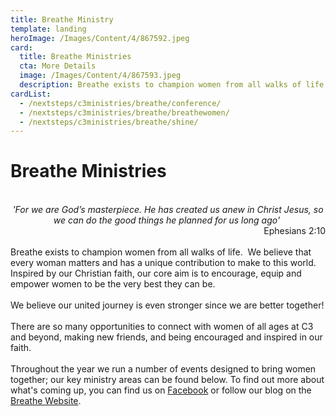 ```yaml
---
title: Breathe Ministry
template: landing
heroImage: /Images/Content/4/867592.jpeg
card:
  title: Breathe Ministries
  cta: More Details
  image: /Images/Content/4/867593.jpeg
  description: Breathe exists to champion women from all walks of life. We believe that every woman matters and has a unique contribution to make to this world.
cardList:
  - /nextsteps/c3ministries/breathe/conference/
  - /nextsteps/c3ministries/breathe/breathewomen/
  - /nextsteps/c3ministries/breathe/shine/
---
```


<h1>
Breathe Ministries</h1>

<div style="text-align: center;">
<br/>
<em>'For we are God’s masterpiece. He has created us anew in Christ Jesus, so we can do the good things he planned for us long ago' </em></div>

<div style="text-align: right;">Ephesians 2:10</div>
<br/>
Breathe exists to champion women from all walks of life.  We believe that every woman matters and has a unique contribution to make to this world. Inspired by our Christian faith, our core aim is to encourage, equip and empower women to be the very best they can be.<br/>
<br/>
We believe our united journey is even stronger since we are better together!<br/>
<br/>
There are so many opportunities to connect with women of all ages at C3 and beyond, making new friends, and being encouraged and inspired in our faith.<br/>
<br/>
Throughout the year we run a number of events designed to bring women together; our key ministry areas can be found below. To find out more about what's coming up, you can find us on <a href="https://www.facebook.com/breathewomenministries/">Facebook</a> or follow our blog on the <a href="https://breathe.thec3.uk/">Breathe Website</a>.
